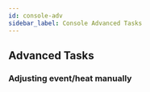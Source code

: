 ```yaml
---
id: console-adv
sidebar_label: Console Advanced Tasks
---
```


## Advanced Tasks

### Adjusting event/heat manually
